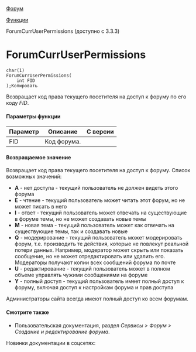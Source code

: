 [Форум](/api_help/forum/index.php)

[Функции](/api_help/forum/functions/index.php)

ForumCurrUserPermissions (доступно с 3.3.3)

ForumCurrUserPermissions
========================

```
char(1)
ForumCurrUserPermissions(
	int FID
);Копировать
```

Возвращает код права текущего посетителя на доступ к форуму по его коду *FID*.

#### Параметры функции

| Параметр | Описание | C версии |
| --- | --- | --- |
| FID | Код форума. |  |

#### Возвращаемое значение

Возвращает код права текущего посетителя на доступ к форуму. Список возможных значений:

* **A** - нет доступа - текущий пользователь не должен видеть этого форума
* **E** - чтение - текущий пользователь может читать этот форум, но не может писать в него
* **I** - ответ - текущий пользователь может отвечать на существующие в форуме темы, но не может создавать новые темы
* **M** - новая тема - текущий пользователь может как отвечать на существующие темы, так и создавать новые
* **Q** - модерирование - текущий пользователь может модерировать форум, т.е. производить те действия, которые не повлекут реальной потери данных. Например, модератор может скрыть или показать сообщение, но не может отредактировать или удалить его. Модераторы получают копии всех сообщений форума по почте
* **U** - редактирование - текущий пользователь может в полном объеме управлять чужими сообщениями на форуме
* **Y** - полный доступ - текущий пользователь имеет полный доступ к форуму, включая доступ к настройкам форума и прав доступа

Администраторы сайта всегда имеют полный доступ ко всем форумам.

#### Смотрите также

* Пользовательская документация, раздел *Сервисы > Форум > Создание и редактирование форума*.

Новинки документации в соцсетях: